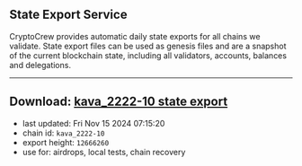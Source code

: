 ## State Export Service
CryptoCrew provides automatic daily state exports for all chains we validate. State export files can be used as genesis files and are a snapshot of the current blockchain state, including all validators, accounts, balances and delegations.

---
**Download: [kava_2222-10 state export](https://dl-eu2.ccvalidators.com/SERVICE/kava/kava_2222-10_export_12666260.json)**
---

- last updated: Fri Nov 15 2024 07:15:20
- chain id: `kava_2222-10`
- export height: `12666260`
- use for: airdrops, local tests, chain recovery
